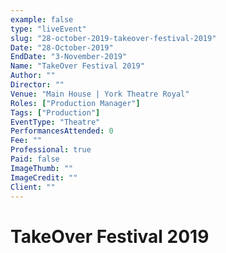 ```yaml
---
example: false
type: "liveEvent"
slug: "28-october-2019-takeover-festival-2019"
Date: "28-October-2019"
EndDate: "3-November-2019"
Name: "TakeOver Festival 2019"
Author: ""
Director: ""
Venue: "Main House | York Theatre Royal"
Roles: ["Production Manager"]
Tags: ["Production"]
EventType: "Theatre"
PerformancesAttended: 0
Fee: ""
Professional: true
Paid: false
ImageThumb: ""
ImageCredit: ""
Client: ""
---
```


# TakeOver Festival 2019


